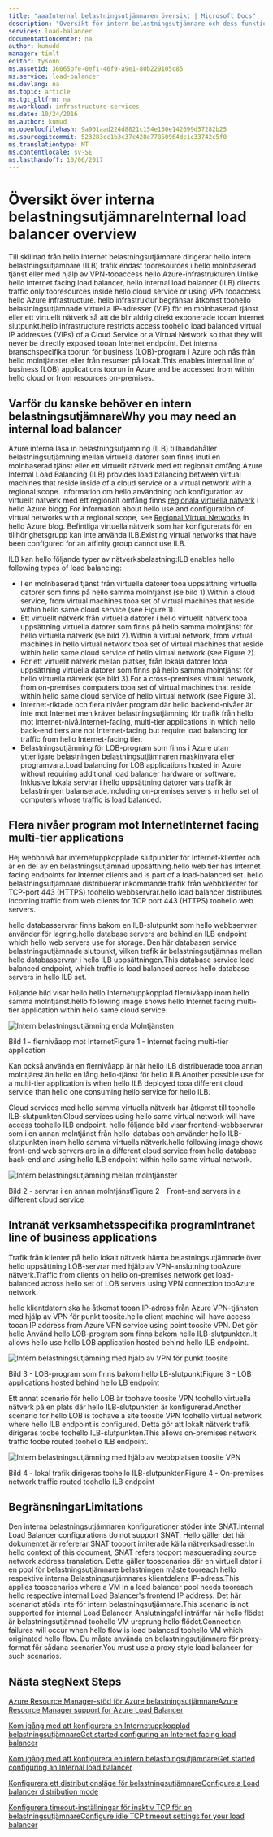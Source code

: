 ```yaml
---
title: "aaaInternal belastningsutjämnaren översikt | Microsoft Docs"
description: "Översikt för intern belastningsutjämnare och dess funktioner. Så här fungerar en belastningsutjämnare för Azure och möjliga scenarier tooconfigure interna slutpunkter"
services: load-balancer
documentationcenter: na
author: kumudd
manager: timlt
editor: tysonn
ms.assetid: 36065bfe-0ef1-46f9-a9e1-80b229105c85
ms.service: load-balancer
ms.devlang: na
ms.topic: article
ms.tgt_pltfrm: na
ms.workload: infrastructure-services
ms.date: 10/24/2016
ms.author: kumud
ms.openlocfilehash: 9a901aad224d8821c154e130e142699d57282b25
ms.sourcegitcommit: 523283cc1b3c37c428e77850964dc1c33742c5f0
ms.translationtype: MT
ms.contentlocale: sv-SE
ms.lasthandoff: 10/06/2017
---
```

# <a name="internal-load-balancer-overview"></a><span data-ttu-id="35242-103">Översikt över interna belastningsutjämnare</span><span class="sxs-lookup"><span data-stu-id="35242-103">Internal load balancer overview</span></span>

<span data-ttu-id="35242-104">Till skillnad från hello Internet belastningsutjämnare dirigerar hello intern belastningsutjämnare (ILB) trafik endast tooresources i hello molnbaserad tjänst eller med hjälp av VPN-tooaccess hello Azure-infrastrukturen.</span><span class="sxs-lookup"><span data-stu-id="35242-104">Unlike hello Internet facing load balancer, hello internal load balancer (ILB) directs traffic only tooresources inside hello cloud service or using VPN tooaccess hello Azure infrastructure.</span></span> <span data-ttu-id="35242-105">hello infrastruktur begränsar åtkomst toohello belastningsutjämnade virtuella IP-adresser (VIP) för en molnbaserad tjänst eller ett virtuellt nätverk så att de blir aldrig direkt exponerade tooan Internet slutpunkt.</span><span class="sxs-lookup"><span data-stu-id="35242-105">hello infrastructure restricts access toohello load balanced virtual IP addresses (VIPs) of a Cloud Service or a Virtual Network so that they will never be directly exposed tooan Internet endpoint.</span></span> <span data-ttu-id="35242-106">Det interna branschspecifika toorun för business (LOB)-program i Azure och nås från hello molntjänster eller från resurser på lokalt.</span><span class="sxs-lookup"><span data-stu-id="35242-106">This enables internal line of business (LOB) applications toorun in Azure and be accessed from within hello cloud or from resources on-premises.</span></span>

## <a name="why-you-may-need-an-internal-load-balancer"></a><span data-ttu-id="35242-107">Varför du kanske behöver en intern belastningsutjämnare</span><span class="sxs-lookup"><span data-stu-id="35242-107">Why you may need an internal load balancer</span></span>

<span data-ttu-id="35242-108">Azure interna läsa in belastningsutjämning (ILB) tillhandahåller belastningsutjämning mellan virtuella datorer som finns inuti en molnbaserad tjänst eller ett virtuellt nätverk med ett regionalt omfång.</span><span class="sxs-lookup"><span data-stu-id="35242-108">Azure Internal Load Balancing (ILB) provides load balancing between virtual machines that reside inside of a cloud service or a virtual network with a regional scope.</span></span> <span data-ttu-id="35242-109">Information om hello användning och konfiguration av virtuellt nätverk med ett regionalt omfång finns [regionala virtuella nätverk](https://azure.microsoft.com/blog/2014/05/14/regional-virtual-networks/) i hello Azure blogg.</span><span class="sxs-lookup"><span data-stu-id="35242-109">For information about hello use and configuration of virtual networks with a regional scope, see [Regional Virtual Networks](https://azure.microsoft.com/blog/2014/05/14/regional-virtual-networks/) in hello Azure blog.</span></span> <span data-ttu-id="35242-110">Befintliga virtuella nätverk som har konfigurerats för en tillhörighetsgrupp kan inte använda ILB.</span><span class="sxs-lookup"><span data-stu-id="35242-110">Existing virtual networks that have been configured for an affinity group cannot use ILB.</span></span>

<span data-ttu-id="35242-111">ILB kan hello följande typer av nätverksbelastning:</span><span class="sxs-lookup"><span data-stu-id="35242-111">ILB enables hello following types of load balancing:</span></span>

* <span data-ttu-id="35242-112">I en molnbaserad tjänst från virtuella datorer tooa uppsättning virtuella datorer som finns på hello samma molntjänst (se bild 1).</span><span class="sxs-lookup"><span data-stu-id="35242-112">Within a cloud service, from virtual machines tooa set of virtual machines that reside within hello same cloud service (see Figure 1).</span></span>
* <span data-ttu-id="35242-113">Ett virtuellt nätverk från virtuella datorer i hello virtuellt nätverk tooa uppsättning virtuella datorer som finns på hello samma molntjänst för hello virtuella nätverk (se bild 2).</span><span class="sxs-lookup"><span data-stu-id="35242-113">Within a virtual network, from virtual machines in hello virtual network tooa set of virtual machines that reside within hello same cloud service of hello virtual network (see Figure 2).</span></span>
* <span data-ttu-id="35242-114">För ett virtuellt nätverk mellan platser, från lokala datorer tooa uppsättning virtuella datorer som finns på hello samma molntjänst för hello virtuella nätverk (se bild 3).</span><span class="sxs-lookup"><span data-stu-id="35242-114">For a cross-premises virtual network, from on-premises computers tooa set of virtual machines that reside within hello same cloud service of hello virtual network (see Figure 3).</span></span>
* <span data-ttu-id="35242-115">Internet-riktade och flera nivåer program där hello backend-nivåer är inte mot Internet men kräver belastningsutjämning för trafik från hello mot Internet-nivå.</span><span class="sxs-lookup"><span data-stu-id="35242-115">Internet-facing, multi-tier applications in which hello back-end tiers are not Internet-facing but require load balancing for traffic from hello Internet-facing tier.</span></span>
* <span data-ttu-id="35242-116">Belastningsutjämning för LOB-program som finns i Azure utan ytterligare belastningen belastningsutjämnaren maskinvara eller programvara.</span><span class="sxs-lookup"><span data-stu-id="35242-116">Load balancing for LOB applications hosted in Azure without requiring additional load balancer hardware or software.</span></span> <span data-ttu-id="35242-117">Inklusive lokala servrar i hello uppsättning datorer vars trafik är belastningen balanserade.</span><span class="sxs-lookup"><span data-stu-id="35242-117">Including on-premises servers in hello set of computers whose traffic is load balanced.</span></span>

## <a name="internet-facing-multi-tier-applications"></a><span data-ttu-id="35242-118">Flera nivåer program mot Internet</span><span class="sxs-lookup"><span data-stu-id="35242-118">Internet facing multi-tier applications</span></span>

<span data-ttu-id="35242-119">Hej webbnivå har internetuppkopplade slutpunkter för Internet-klienter och är en del av en belastningsutjämnad uppsättning.</span><span class="sxs-lookup"><span data-stu-id="35242-119">hello web tier has Internet facing endpoints for Internet clients and is part of a load-balanced set.</span></span> <span data-ttu-id="35242-120">hello belastningsutjämnare distribuerar inkommande trafik från webbklienter för TCP-port 443 (HTTPS) toohello webbservrar.</span><span class="sxs-lookup"><span data-stu-id="35242-120">hello load balancer  distributes incoming traffic from web clients for TCP port 443 (HTTPS) toohello web servers.</span></span>

<span data-ttu-id="35242-121">hello databasservrar finns bakom en ILB-slutpunkt som hello webbservrar använder för lagring.</span><span class="sxs-lookup"><span data-stu-id="35242-121">hello database servers are behind an ILB endpoint which hello web servers use for storage.</span></span> <span data-ttu-id="35242-122">Den här databasen service belastningsutjämnade slutpunkt, vilken trafik är belastningsutjämnas mellan hello databasservrar i hello ILB uppsättningen.</span><span class="sxs-lookup"><span data-stu-id="35242-122">This database service load balanced endpoint, which traffic is load balanced across hello database servers in hello ILB set.</span></span>

<span data-ttu-id="35242-123">Följande bild visar hello hello Internetuppkopplad flernivåapp inom hello samma molntjänst.</span><span class="sxs-lookup"><span data-stu-id="35242-123">hello following image shows hello Internet facing multi-tier application within hello same cloud service.</span></span>

![Intern belastningsutjämning enda Molntjänsten](./media/load-balancer-internal-overview/IC736321.png)

<span data-ttu-id="35242-125">Bild 1 - flernivåapp mot Internet</span><span class="sxs-lookup"><span data-stu-id="35242-125">Figure 1 - Internet facing multi-tier application</span></span>

<span data-ttu-id="35242-126">Kan också använda en flernivåapp är när hello ILB distribuerade tooa annan molntjänst än hello en lång hello-tjänst för hello ILB.</span><span class="sxs-lookup"><span data-stu-id="35242-126">Another possible use for a multi-tier application is when hello ILB deployed tooa different cloud service than hello one consuming hello service for hello ILB.</span></span>

<span data-ttu-id="35242-127">Cloud services med hello samma virtuella nätverk har åtkomst till toohello ILB-slutpunkten.</span><span class="sxs-lookup"><span data-stu-id="35242-127">Cloud services using hello same virtual network will have access toohello ILB endpoint.</span></span> <span data-ttu-id="35242-128">hello följande bild visar frontend-webbservrar som i en annan molntjänst från hello-databas och använder hello ILB-slutpunkten inom hello samma virtuella nätverk.</span><span class="sxs-lookup"><span data-stu-id="35242-128">hello following image shows front-end web servers are in a different cloud service from hello database back-end and using hello ILB endpoint within hello same virtual network.</span></span>

![Intern belastningsutjämning mellan molntjänster](./media/load-balancer-internal-overview/IC744147.png)

<span data-ttu-id="35242-130">Bild 2 - servrar i en annan molntjänst</span><span class="sxs-lookup"><span data-stu-id="35242-130">Figure 2 - Front-end servers in a different cloud service</span></span>

## <a name="intranet-line-of-business-applications"></a><span data-ttu-id="35242-131">Intranät verksamhetsspecifika program</span><span class="sxs-lookup"><span data-stu-id="35242-131">Intranet line of business applications</span></span>

<span data-ttu-id="35242-132">Trafik från klienter på hello lokalt nätverk hämta belastningsutjämnade över hello uppsättning LOB-servrar med hjälp av VPN-anslutning tooAzure nätverk.</span><span class="sxs-lookup"><span data-stu-id="35242-132">Traffic from clients on hello on-premises network get load-balanced across hello set of LOB servers using VPN connection tooAzure network.</span></span>

<span data-ttu-id="35242-133">hello klientdatorn ska ha åtkomst tooan IP-adress från Azure VPN-tjänsten med hjälp av VPN för punkt toosite.</span><span class="sxs-lookup"><span data-stu-id="35242-133">hello client machine will have access tooan IP address from Azure VPN service using point toosite VPN.</span></span> <span data-ttu-id="35242-134">Det gör hello Använd hello LOB-program som finns bakom hello ILB-slutpunkten.</span><span class="sxs-lookup"><span data-stu-id="35242-134">It allows hello use hello LOB application hosted behind hello ILB endpoint.</span></span>

![Intern belastningsutjämning med hjälp av VPN för punkt toosite](./media/load-balancer-internal-overview/IC744148.png)

<span data-ttu-id="35242-136">Bild 3 - LOB-program som finns bakom hello LB-slutpunkt</span><span class="sxs-lookup"><span data-stu-id="35242-136">Figure 3 - LOB applications hosted behind hello LB endpoint</span></span>

<span data-ttu-id="35242-137">Ett annat scenario för hello LOB är toohave toosite VPN toohello virtuella nätverk på en plats där hello ILB-slutpunkten är konfigurerad.</span><span class="sxs-lookup"><span data-stu-id="35242-137">Another scenario for hello LOB is toohave a site toosite VPN toohello virtual network where hello ILB endpoint is configured.</span></span> <span data-ttu-id="35242-138">Detta gör att lokalt nätverk trafik dirigeras toobe toohello ILB-slutpunkten.</span><span class="sxs-lookup"><span data-stu-id="35242-138">This allows on-premises network traffic toobe routed toohello ILB endpoint.</span></span>

![Intern belastningsutjämning med hjälp av webbplatsen toosite VPN](./media/load-balancer-internal-overview/IC744150.png)

<span data-ttu-id="35242-140">Bild 4 - lokal trafik dirigeras toohello ILB-slutpunkten</span><span class="sxs-lookup"><span data-stu-id="35242-140">Figure 4 - On-premises network traffic routed toohello ILB endpoint</span></span>

## <a name="limitations"></a><span data-ttu-id="35242-141">Begränsningar</span><span class="sxs-lookup"><span data-stu-id="35242-141">Limitations</span></span>

<span data-ttu-id="35242-142">Den interna belastningsutjämnaren konfigurationer stöder inte SNAT.</span><span class="sxs-lookup"><span data-stu-id="35242-142">Internal Load Balancer configurations do not support SNAT.</span></span> <span data-ttu-id="35242-143">Hello gäller det här dokumentet är refererar SNAT tooport imiterade källa nätverksadresser.</span><span class="sxs-lookup"><span data-stu-id="35242-143">In hello context of this document, SNAT refers tooport masquerading source  network address translation.</span></span>  <span data-ttu-id="35242-144">Detta gäller tooscenarios där en virtuell dator i en pool för belastningsutjämnare belastningen måste tooreach hello respektive interna Belastningsutjämnares klientdelens IP-adress.</span><span class="sxs-lookup"><span data-stu-id="35242-144">This applies tooscenarios where a VM in a load balancer pool needs tooreach hello respective internal Load Balancer's frontend IP address.</span></span> <span data-ttu-id="35242-145">Det här scenariot stöds inte för intern belastningsutjämnare.</span><span class="sxs-lookup"><span data-stu-id="35242-145">This scenario is not supported for internal Load Balancer.</span></span> <span data-ttu-id="35242-146">Anslutningsfel inträffar när hello flödet är belastningsutjämnad toohello VM ursprung hello flödet.</span><span class="sxs-lookup"><span data-stu-id="35242-146">Connection failures will occur when hello flow is load balanced toohello VM which originated hello flow.</span></span> <span data-ttu-id="35242-147">Du måste använda en belastningsutjämnare för proxy-format för sådana scenarier.</span><span class="sxs-lookup"><span data-stu-id="35242-147">You must use a proxy style load balancer for such scenarios.</span></span>

## <a name="next-steps"></a><span data-ttu-id="35242-148">Nästa steg</span><span class="sxs-lookup"><span data-stu-id="35242-148">Next Steps</span></span>

[<span data-ttu-id="35242-149">Azure Resource Manager-stöd för Azure belastningsutjämnare</span><span class="sxs-lookup"><span data-stu-id="35242-149">Azure Resource Manager support for Azure Load Balancer</span></span>](load-balancer-arm.md)

[<span data-ttu-id="35242-150">Kom igång med att konfigurera en Internetuppkopplad belastningsutjämnare</span><span class="sxs-lookup"><span data-stu-id="35242-150">Get started configuring an Internet facing load balancer</span></span>](load-balancer-get-started-internet-arm-ps.md)

[<span data-ttu-id="35242-151">Kom igång med att konfigurera en intern belastningsutjämnare</span><span class="sxs-lookup"><span data-stu-id="35242-151">Get started configuring an Internal load balancer</span></span>](load-balancer-get-started-ilb-arm-ps.md)

[<span data-ttu-id="35242-152">Konfigurera ett distributionsläge för belastningsutjämnare</span><span class="sxs-lookup"><span data-stu-id="35242-152">Configure a Load balancer distribution mode</span></span>](load-balancer-distribution-mode.md)

[<span data-ttu-id="35242-153">Konfigurera timeout-inställningar för inaktiv TCP för en belastningsutjämnare</span><span class="sxs-lookup"><span data-stu-id="35242-153">Configure idle TCP timeout settings for your load balancer</span></span>](load-balancer-tcp-idle-timeout.md)
